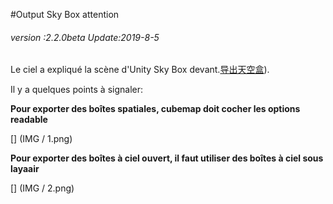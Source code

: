 #Output Sky Box attention

###### *version :2.2.0beta   Update:2019-8-5*

Le ciel a expliqué la scène d'Unity Sky Box devant.[导出天空盒](https://ldc2.layabox.com/doc/?nav=zh-as-4-4-2)).

Il y a quelques points à signaler:

**Pour exporter des boîtes spatiales, cubemap doit cocher les options readable**

[] (IMG / 1.png) <br >



**Pour exporter des boîtes à ciel ouvert, il faut utiliser des boîtes à ciel sous layaair**

[] (IMG / 2.png) <br >